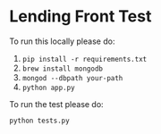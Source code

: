 # Lending Front Test

To run this locally please do:

1. `pip install -r requirements.txt`
2. `brew install mongodb`
3. `mongod --dbpath your-path`
4. `python app.py`

To run the test please do:

`python tests.py`
